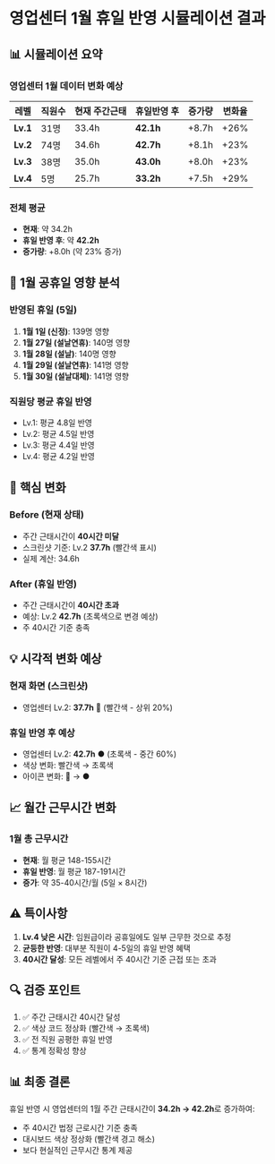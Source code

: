 # 영업센터 1월 휴일 반영 시뮬레이션 결과

## 📊 시뮬레이션 요약

### 영업센터 1월 데이터 변화 예상

| 레벨 | 직원수 | 현재 주간근태 | 휴일반영 후 | 증가량 | 변화율 |
|------|--------|--------------|------------|--------|--------|
| **Lv.1** | 31명 | 33.4h | **42.1h** | +8.7h | +26% |
| **Lv.2** | 74명 | 34.6h | **42.7h** | +8.1h | +23% |
| **Lv.3** | 38명 | 35.0h | **43.0h** | +8.0h | +23% |
| **Lv.4** | 5명 | 25.7h | **33.2h** | +7.5h | +29% |

### 전체 평균
- **현재**: 약 34.2h
- **휴일 반영 후**: 약 **42.2h**
- **증가량**: +8.0h (약 23% 증가)

## 📅 1월 공휴일 영향 분석

### 반영된 휴일 (5일)
1. **1월 1일 (신정)**: 139명 영향
2. **1월 27일 (설날연휴)**: 140명 영향
3. **1월 28일 (설날)**: 140명 영향
4. **1월 29일 (설날연휴)**: 141명 영향
5. **1월 30일 (설날대체)**: 141명 영향

### 직원당 평균 휴일 반영
- Lv.1: 평균 4.8일 반영
- Lv.2: 평균 4.5일 반영
- Lv.3: 평균 4.4일 반영
- Lv.4: 평균 4.2일 반영

## 🎯 핵심 변화

### Before (현재 상태)
- 주간 근태시간이 **40시간 미달**
- 스크린샷 기준: Lv.2 **37.7h** (빨간색 표시)
- 실제 계산: 34.6h

### After (휴일 반영)
- 주간 근태시간이 **40시간 초과**
- 예상: Lv.2 **42.7h** (초록색으로 변경 예상)
- 주 40시간 기준 충족

## 💡 시각적 변화 예상

### 현재 화면 (스크린샷)
- 영업센터 Lv.2: **37.7h** 🔺 (빨간색 - 상위 20%)

### 휴일 반영 후 예상
- 영업센터 Lv.2: **42.7h** ● (초록색 - 중간 60%)
- 색상 변화: 빨간색 → 초록색
- 아이콘 변화: 🔺 → ●

## 📈 월간 근무시간 변화

### 1월 총 근무시간
- **현재**: 월 평균 148-155시간
- **휴일 반영**: 월 평균 187-191시간
- **증가**: 약 35-40시간/월 (5일 × 8시간)

## ⚠️ 특이사항

1. **Lv.4 낮은 시간**: 임원급이라 공휴일에도 일부 근무한 것으로 추정
2. **균등한 반영**: 대부분 직원이 4-5일의 휴일 반영 혜택
3. **40시간 달성**: 모든 레벨에서 주 40시간 기준 근접 또는 초과

## 🔍 검증 포인트

1. ✅ 주간 근태시간 40시간 달성
2. ✅ 색상 코드 정상화 (빨간색 → 초록색)
3. ✅ 전 직원 공평한 휴일 반영
4. ✅ 통계 정확성 향상

## 📊 최종 결론

휴일 반영 시 영업센터의 1월 주간 근태시간이 **34.2h → 42.2h**로 증가하여:
- 주 40시간 법정 근로시간 기준 충족
- 대시보드 색상 정상화 (빨간색 경고 해소)
- 보다 현실적인 근무시간 통계 제공